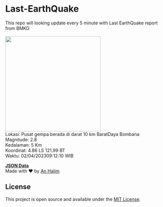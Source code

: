# Last-EarthQuake
This repo will looking update every 5 minute with Last EarthQuake report from BMKG
<br>
<br>
<img src="https://ews.bmkg.go.id/TEWS/data/20230402091210.mmi.jpg?61762lhrungs1khitrkngr1" width="300"/>
<br>
Lokasi: Pusat gempa berada di darat 10 km BaratDaya Bombana <br>
Magnitude: 2.8 <br>
Kedalaman: 5 Km <br>
Koordinat: 4.86 LS 121.99 BT <br>
Waktu: 02/04/202309:12:10 WIB <br>

<a href="./data/data.json">**JSON Data**</a>
<br>
Made with ❤️ by <a href="https://github.com/an-halim">An Halim</a>
## License

This project is open source and available under the [MIT License](LICENSE).
